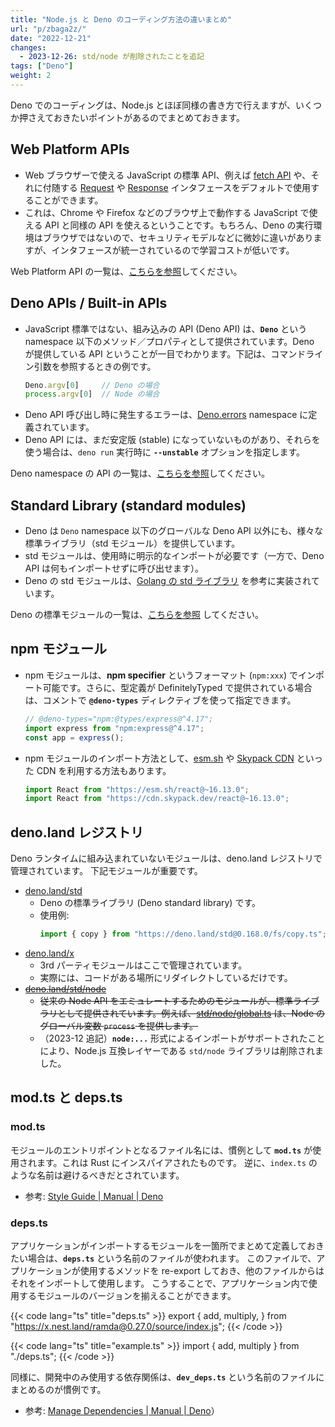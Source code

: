 ```yaml
---
title: "Node.js と Deno のコーディング方法の違いまとめ"
url: "p/zbaga2z/"
date: "2022-12-21"
changes:
  - 2023-12-26: std/node が削除されたことを追記
tags: ["Deno"]
weight: 2
---
```


Deno でのコーディングは、Node.js とほぼ同様の書き方で行えますが、いくつか押さえておきたいポイントがあるのでまとめておきます。


Web Platform APIs
----
- Web ブラウザーで使える JavaScript の標準 API、例えば [fetch API](https://developer.mozilla.org/en-US/docs/Web/API/Fetch_API) や、それに付随する [Request](https://developer.mozilla.org/en-US/docs/Web/API/Request) や [Response](https://developer.mozilla.org/en-US/docs/Web/API/Response) インタフェースをデフォルトで使用することができます。
- これは、Chrome や Firefox などのブラウザ上で動作する JavaScript で使える API と同様の API を使えるということです。もちろん、Deno の実行環境はブラウザではないので、セキュリティモデルなどに微妙に違いがありますが、インタフェースが統一されているので学習コストが低いです。

Web Platform API の一覧は、[こちらを参照](https://deno.land/manual/runtime/web_platform_apis)してください。


Deno APIs / Built-in APIs
----

- JavaScript 標準ではない、組み込みの API (Deno API) は、__`Deno`__ という namespace 以下のメソッド／プロパティとして提供されています。Deno が提供している API ということが一目でわかります。下記は、コマンドライン引数を参照するときの例です。
  ```ts
  Deno.argv[0]     // Deno の場合
  process.argv[0]  // Node の場合
  ```
- Deno API 呼び出し時に発生するエラーは、[Deno.errors](https://deno.land/api?s=Deno.errors) namespace に定義されています。
- Deno API には、まだ安定版 (stable) になっていないものがあり、それらを使う場合は、`deno run` 実行時に __`--unstable`__ オプションを指定します。

Deno namespace の API の一覧は、[こちらを参照](https://deno.land/api?s=Deno)してください。


Standard Library (standard modules)
----

- Deno は `Deno` namespace 以下のグローバルな Deno API 以外にも、様々な標準ライブラリ（std モジュール）を提供しています。
- std モジュールは、使用時に明示的なインポートが必要です（一方で、Deno API は何もインポートせずに呼び出せます）。
- Deno の std モジュールは、[Golang の std ライブラリ](https://pkg.go.dev/std) を参考に実装されています。

Deno の標準モジュールの一覧は、[こちらを参照](https://deno.land/std) してください。


npm モジュール
----

- npm モジュールは、__npm specifier__ というフォーマット (`npm:xxx`) でインポート可能です。さらに、型定義が DefinitelyTyped で提供されている場合は、コメントで __`@deno-types`__ ディレクティブを使って指定できます。
  ```ts
  // @deno-types="npm:@types/express@^4.17";
  import express from "npm:express@^4.17";
  const app = express();
  ```
- npm モジュールのインポート方法として、[esm.sh](https://esm.sh/) や [Skypack CDN](https://docs.skypack.dev/) といった CDN を利用する方法もあります。
  ```ts
  import React from "https://esm.sh/react@~16.13.0";
  import React from "https://cdn.skypack.dev/react@~16.13.0";
  ```


deno.land レジストリ
----

Deno ランタイムに組み込まれていないモジュールは、deno.land レジストリで管理されています。
下記モジュールが重要です。

- [deno.land/std](https://deno.land/std)
  - Deno の標準ライブラリ (Deno standard library) です。
  - 使用例:
    ```ts
    import { copy } from "https://deno.land/std@0.168.0/fs/copy.ts";
    ```
- [deno.land/x](https://deno.land/x)
  - 3rd パーティモジュールはここで管理されています。
  - 実際には、コードがある場所にリダイレクトしているだけです。
- <s>[deno.land/std/node](https://deno.land/std/node)</s>
  - <s>従来の Node API をエミュレートするためのモジュールが、標準ライブラリとして提供されています。例えば、[std/node/global.ts](https://deno.land/std/node/global.ts) は、Node のグローバル変数 `process` を提供します。</s>
  - （2023-12 追記）__`node:...`__ 形式によるインポートがサポートされたことにより、Node.js 互換レイヤーである `std/node` ライブラリは削除されました。


mod.ts と deps.ts
----

### mod.ts

モジュールのエントリポイントとなるファイル名には、慣例として __`mod.ts`__ が使用されます。これは Rust にインスパイアされたものです。
逆に、`index.ts` のような名前は避けるべきだとされています。

- 参考: [Style Guide | Manual | Deno](https://deno.land/manual/references/contributing/style_guide)

### deps.ts

アプリケーションがインポートするモジュールを一箇所でまとめて定義しておきたい場合は、__`deps.ts`__ という名前のファイルが使われます。
このファイルで、アプリケーションが使用するメソッドを re-export しておき、他のファイルからはそれをインポートして使用します。
こうすることで、アプリケーション内で使用するモジュールのバージョンを揃えることができます。

{{< code lang="ts" title="deps.ts" >}}
export {
  add,
  multiply,
} from "https://x.nest.land/ramda@0.27.0/source/index.js";
{{< /code >}}

{{< code lang="ts" title="example.ts" >}}
import { add, multiply } from "./deps.ts";
{{< /code >}}

同様に、開発中のみ使用する依存関係は、__`dev_deps.ts`__ という名前のファイルにまとめるのが慣例です。

- 参考: [Manage Dependencies | Manual | Deno](https://deno.land/manual/examples/manage_dependencies)）

